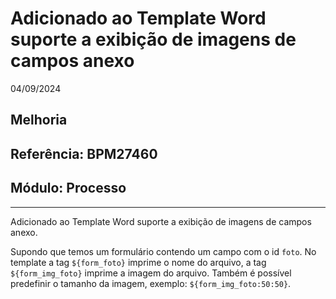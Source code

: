 # Adicionado ao Template Word suporte a exibição de imagens de campos anexo
04/09/2024
## Melhoria
## Referência: BPM27460
## Módulo: Processo
***

Adicionado ao Template Word suporte a exibição de imagens de campos anexo. 

Supondo que temos um formulário contendo um campo com o id `foto`. No template a tag `${form_foto}` imprime o nome do arquivo, a tag `${form_img_foto}` imprime a imagem do arquivo. Também é possível predefinir o tamanho da imagem, exemplo: `${form_img_foto:50:50}`.
